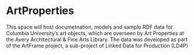 # ArtProperties
This space will host documetnation, models and sample RDF data for Columbia University’s art objects, which are overseen by Art Properties at the Avery Architectural &amp; Fine Arts Library. The data was developed as part of the ArtFrame project, a sub-project of Linked Data for Production (LD4P)
